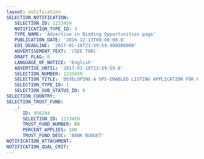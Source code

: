 ```yaml
---
layout: notification
SELECTION_NOTIFICATION: 
   SELECTION_ID: 1233459
   NOTIFICATION_TYPE_ID: 3
   TYPE_NAME: 'Advertise in Bidding Opportunities page'
   PUBLICATION_DATE: '2016-12-13T00:00:00.0'
   EOI_DEADLINE: '2017-01-10T23:59:59.900000000'
   ADVERTISEMENT_TEXT: '(SEE TOR)'
   DRAFT_FLAG: 0
   LANGUAGE_OF_NOTICE: 'English'
   ADVERTISE_UNTIL: '2017-01-10T23:59:59.0'
   SELECTION_NUMBER: 1233459
   SELECTION_TITLE: 'DEVELOPING A GPS-ENABLED LISTING APPLICATION FOR HOUSEHOLD SURVEY IN WEST AFRICA'
   SELECTION_TYPE_ID: 1
   SELECTION_SUB_STATUS_ID: 8
SELECTION_COUNTRY: 
SELECTION_TRUST_FUND: 
   _: 
      ID: 456204
      SELECTION_ID: 1233459
      TRUST_FUND_NUMBER: BB
      PERCENT_APPLIES: 100
      TRUST_FUND_DESC: 'BANK BUDGET'
NOTIFICATION_ATTACHMENT: 
NOTIFICATION_QUAL_CRIT: 
---
```

